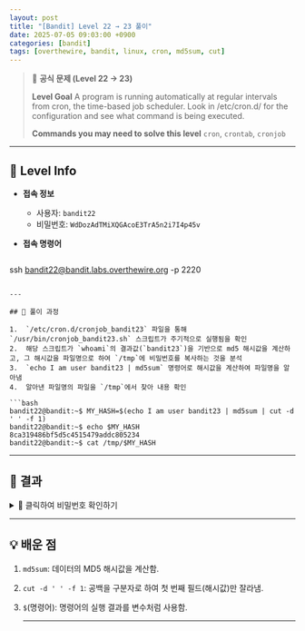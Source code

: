 ```yaml
---
layout: post
title: "[Bandit] Level 22 → 23 풀이"
date: 2025-07-05 09:03:00 +0900
categories: [bandit]
tags: [overthewire, bandit, linux, cron, md5sum, cut]
---
```


> 📝 **공식 문제 (Level 22 → 23)**
>
> **Level Goal**
> A program is running automatically at regular intervals from cron, the time-based job scheduler. Look in /etc/cron.d/ for the configuration and see what command is being executed.
>
> **Commands you may need to solve this level**
> `cron`, `crontab`, `cronjob`

---

## 🔐 Level Info

- **접속 정보**
  - 사용자: `bandit22`
  - 비밀번호: `WdDozAdTMiXQGAcoE3TrA5n2i7I4p45v`
  
- **접속 명령어**

  ```bash
ssh bandit22@bandit.labs.overthewire.org -p 2220
  ```

---

## 🧪 풀이 과정

1.  `/etc/cron.d/cronjob_bandit23` 파일을 통해 `/usr/bin/cronjob_bandit23.sh` 스크립트가 주기적으로 실행됨을 확인
2.  해당 스크립트가 `whoami`의 결과값(`bandit23`)을 기반으로 md5 해시값을 계산하고, 그 해시값을 파일명으로 하여 `/tmp`에 비밀번호를 복사하는 것을 분석
3.  `echo I am user bandit23 | md5sum` 명령어로 해시값을 계산하여 파일명을 알아냄
4.  알아낸 파일명의 파일을 `/tmp`에서 찾아 내용 확인

```bash
bandit22@bandit:~$ MY_HASH=$(echo I am user bandit23 | md5sum | cut -d ' ' -f 1)
bandit22@bandit:~$ echo $MY_HASH
8ca319486bf5d5c4515479addc805234
bandit22@bandit:~$ cat /tmp/$MY_HASH
```

---

## 🎯 결과

<details markdown="1">
<summary>👀 클릭하여 비밀번호 확인하기</summary>

```bash
YkH2SGAfH11sQ17GvD2sXnoP9i4vGg02
```

</details>

---

## 💡 배운 점

1. `md5sum`: 데이터의 MD5 해시값을 계산함.
2. `cut -d ' ' -f 1`: 공백을 구분자로 하여 첫 번째 필드(해시값)만 잘라냄.
3. `$`(명령어): 명령어의 실행 결과를 변수처럼 사용함.

    ---
